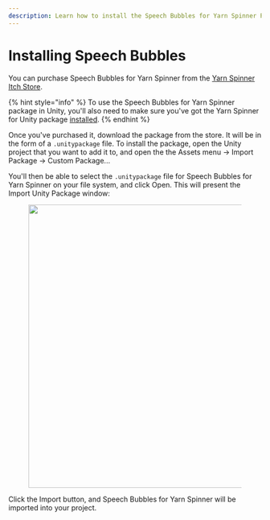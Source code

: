 ```yaml
---
description: Learn how to install the Speech Bubbles for Yarn Spinner Package.
---
```


# Installing Speech Bubbles

You can purchase Speech Bubbles for Yarn Spinner from the [Yarn Spinner Itch Store](https://yarnspinnertool.itch.io).

{% hint style="info" %}
To use the Speech Bubbles for Yarn Spinner package in Unity, you'll also need to make sure you've got the Yarn Spinner for Unity package [installed](../../using-yarnspinner-with-unity/installation-and-setup.md). &#x20;
{% endhint %}

Once you've purchased it, download the package from the store. It will be in the form of a `.unitypackage` file. To install the package, open the Unity project that you want to add it to, and open the the Assets menu -> Import Package -> Custom Package...&#x20;

You'll then be able to select the `.unitypackage` file for Speech Bubbles for Yarn Spinner on your file system, and click Open. This will present the Import Unity Package window:

<figure><img src="../../.gitbook/assets/Screenshot 2023-11-22 at 3.09.08 pm.png" alt="" width="563"><figcaption></figcaption></figure>

Click the Import button, and Speech Bubbles for Yarn Spinner will be imported into your project.
